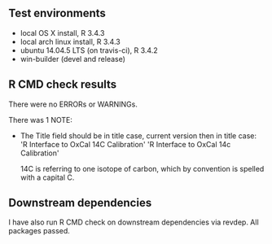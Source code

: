 ## Test environments
* local OS X install, R 3.4.3
* local arch linux install, R 3.4.3
* ubuntu 14.04.5 LTS (on travis-ci), R 3.4.2
* win-builder (devel and release)

## R CMD check results
There were no ERRORs or WARNINGs.

There was 1 NOTE:

* The Title field should be in title case, current version then in title case:
  'R Interface to OxCal 14C Calibration'
  'R Interface to OxCal 14c Calibration'

  14C is referring to one isotope of carbon, which by convention is spelled with a capital C.

## Downstream dependencies
I have also run R CMD check on downstream dependencies via revdep. All packages passed.
